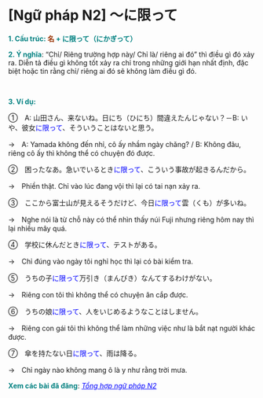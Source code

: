 # [Ngữ pháp N2] ～に限って
<div class="entry-content">
<p><strong><span style="color: #008080;">1. Cấu trúc:<span style="color: #993300;"> 名</span> + に限って（にかぎって）</span></strong></p>
<p><span style="color: #008080;"><strong>2. Ý nghĩa</strong></span>: “Chỉ/ Riêng trường hợp này/ Chỉ là/ riêng ai đó” thì điều gì đó xảy ra. Diễn tả điều gì không tốt xảy ra chỉ trong những giới hạn nhất định, đặc biệt hoặc tin rằng chỉ/ riêng ai đó sẽ không làm điều gì đó.</p>
<p><!-- inside_article4_japanese_responsive --><br/>
<ins class="adsbygoogle adslot_1" data-ad-client="ca-pub-2233580070484357" data-ad-slot="4413057825" style="display: inline-block;"></ins><br/>
<script>// <![CDATA[
(adsbygoogle = window.adsbygoogle || []).push({});
// ]]&gt;</script></p>
<p><span style="color: #008080;"><strong>3. Ví dụ:</strong></span></p>
<p>①　A: 山田さん、来ないね。日にち（ひにち）間違えたんじゃない？－B: いや、彼女<span style="color: #0000ff;">に限って</span>、そういうことはないと思う。</p>
<p>→　A: Yamada không đến nhỉ, cô ấy nhầm ngày chăng? / B: Không đâu, riêng cô ấy thì không thể có chuyện đó được.</p>
<p>②　困ったなあ。急いでいるとき<span style="color: #0000ff;">に限って</span>、こういう事故が起きるんだから。</p>
<p>→　Phiền thật. Chỉ vào lúc đang vội thì lại có tai nạn xảy ra.</p>
<p>③　ここから富士山が見えるそうだけど、今日<span style="color: #0000ff;">に限って</span>雲（くも）が多いね。</p>
<p>→　Nghe nói là từ chỗ này có thể nhìn thấy núi Fuji nhưng riêng hôm nay thì lại nhiều mây quá.</p>
<p>④　学校に休んだとき<span style="color: #0000ff;">に限って</span>、テストがある。</p>
<p>→　Chỉ đúng vào ngày tôi nghỉ học thì lại có bài kiểm tra.</p>
<p>⑤　うちの子<span style="color: #0000ff;">に限って</span>万引き（まんびき）なんてするわけがない。</p>
<p>→　Riêng con tôi thì không thể có chuyện ăn cắp được.</p>
<p>⑥　うちの娘<span style="color: #0000ff;">に限って</span>、人をいじめるようなことはしません。</p>
<p>→　Riêng con gái tôi thì không thể làm những việc như là bắt nạt người khác được.</p>
<p>⑦　傘を持たない日<span style="color: #0000ff;">に限って</span>、雨は降る。</p>
<p>→　Chỉ ngày nào không mang ô là y như rằng trời mưa.</p>
<p><strong><span style="color: #008080;">Xem các bài đã đăng</span></strong>: <span style="color: #0000ff;"><em><a href="https://bikae.net/ngu-phap/tong-hop-ngu-phap-n2/" style="color: #0000ff;" target="_blank">Tổng hợp ngữ pháp N2</a></em></span></p>

</div>